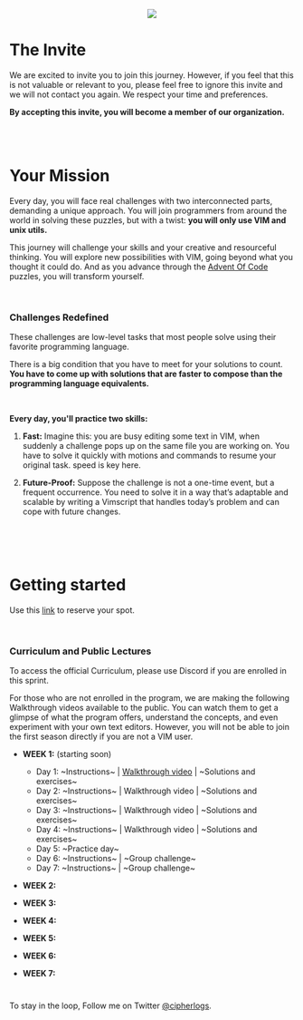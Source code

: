<p align="center"><img src="https://seeklogo.com/images/V/vim-logo-A3E02B1F74-seeklogo.com.png"></p>

# The Invite
We are excited to invite you to join this journey. However, if you feel that this is not valuable or relevant to you, 
please feel free to ignore this invite and we will not contact you again. We respect your time and preferences.

**By accepting this invite, you will become a member of our organization.**

<br>
<br>

# Your Mission
Every day, you will face real challenges with two interconnected parts, demanding a unique approach. You will join programmers from around the world in solving these puzzles, but with a twist: **you will only use VIM and unix utils.**

This journey will challenge your skills and your creative and resourceful thinking. You will explore new possibilities with VIM, going beyond what you thought it could do. And as you advance through the [Advent Of Code](https://adventofcode.com) puzzles, you will transform yourself.

<br>

### Challenges Redefined
These challenges are low-level tasks that most people solve using their favorite programming language.

There is a big condition that you have to meet for your solutions to count. **You have to come up with solutions that are faster to compose than the programming language equivalents.**

<br>

**Every day, you'll practice two skills:**

1. **Fast:** Imagine this: you are busy editing some text in VIM, when suddenly a challenge pops up on the same file you are working on. You have to solve it quickly with motions and commands to resume your original task. speed is key here.

2. **Future-Proof:** Suppose the challenge is not a one-time event, but a frequent occurrence. You need to solve it in a way that’s adaptable and scalable by writing a Vimscript that handles today’s problem and can cope with future changes.

<br>
<br>

<br>

# Getting started
Use this [link](https://forms.gle/CW1jqB9HpKbqwUY78) to reserve your spot.

<br>

### Curriculum and Public Lectures
To access the official Curriculum, please use Discord if you are enrolled in this sprint.

For those who are not enrolled in the program, we are making the following Walkthrough videos available to the public. You can watch them to get a glimpse of what the program offers, understand the concepts, and even experiment with your own text editors. However, you will not be able to join the first season directly if you are not a VIM user.


+ **WEEK 1:** (starting soon)
  + Day 1: ~Instructions~ | [Walkthrough video](https://www.youtube.com/watch?v=9fUDbq933fE) | ~Solutions and exercises~
  + Day 2: ~Instructions~ | Walkthrough video | ~Solutions and exercises~
  + Day 3: ~Instructions~ | Walkthrough video | ~Solutions and exercises~
  + Day 4: ~Instructions~ | Walkthrough video | ~Solutions and exercises~
  + Day 5: ~Practice day~
  + Day 6: ~Instructions~ | ~Group challenge~
  + Day 7: ~Instructions~ | ~Group challenge~

+ **WEEK 2:**
+ **WEEK 3:**
+ **WEEK 4:**
+ **WEEK 5:**
+ **WEEK 6:**
+ **WEEK 7:**



#
To stay in the loop, Follow me on Twitter [@cipherlogs](https://twitter.com/intent/follow?screen_name=cipherlogs).

